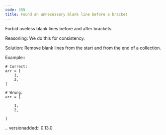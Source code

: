 ```yaml
---
code: 355
title: Found an unnecessary blank line before a bracket
---
```



Forbid useless blank lines before and after brackets.

Reasoning:
    We do this for consistency.

Solution:
    Remove blank lines from the start and from the end of a collection.

Example::

    # Correct:
    arr = [
        1,
        2,
    ]

    # Wrong:
    arr = [

        1,
        2,

    ]

.. versionadded:: 0.13.0